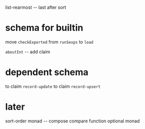 list-rearmost -- last after sort

# schema for builtin

move `checkExported` from `runSexps` to `load`

`aboutInt` -- add claim

# dependent schema

to claim `record-update`
to claim `record-upsert`

# later

sort-order monad -- compose compare function
optional monad
